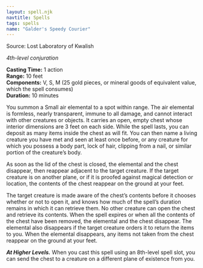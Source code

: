 ```yaml
---
layout: spell.njk
navtitle: Spells
tags: spells
name: "Galder's Speedy Courier"
---
```

Source: Lost Laboratory of Kwalish

_4th-level conjuration_

**Casting Time:** 1 action  
**Range:** 10 feet  
**Components:** V, S, M (25 gold pieces, or mineral goods of equivalent value, which the spell consumes)  
**Duration:** 10 minutes

You summon a Small air elemental to a spot within range. The air elemental is formless, nearly transparent, immune to all damage, and cannot interact with other creatures or objects. It carries an open, empty chest whose interior dimensions are 3 feet on each side. While the spell lasts, you can deposit as many items inside the chest as will fit. You can then name a living creature you have met and seen at least once before, or any creature for which you possess a body part, lock of hair, clipping from a nail, or similar portion of the creature’s body.

As soon as the lid of the chest is closed, the elemental and the chest disappear, then reappear adjacent to the target creature. If the target creature is on another plane, or if it is proofed against magical detection or location, the contents of the chest reappear on the ground at your feet.

The target creature is made aware of the chest’s contents before it chooses whether or not to open it, and knows how much of the spell’s duration remains in which it can retrieve them. No other creature can open the chest and retrieve its contents. When the spell expires or when all the contents of the chest have been removed, the elemental and the chest disappear. The elemental also disappears if the target creature orders it to return the items to you. When the elemental disappears, any items not taken from the chest reappear on the ground at your feet.

**_At Higher Levels._** When you cast this spell using an 8th-level spell slot, you can send the chest to a creature on a different plane of existence from you.